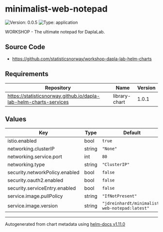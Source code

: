 # minimalist-web-notepad

![Version: 0.0.5](https://img.shields.io/badge/Version-0.0.5-informational?style=flat-square) ![Type: application](https://img.shields.io/badge/Type-application-informational?style=flat-square)

WORKSHOP - The ultimate notepad for DaplaLab.

## Source Code

* <https://github.com/statisticsnorway/workshop-dapla-lab-helm-charts>

## Requirements

| Repository | Name | Version |
|------------|------|---------|
| https://statisticsnorway.github.io/dapla-lab-helm-charts-services | library-chart | 1.0.1 |

## Values

| Key | Type | Default | Description |
|-----|------|---------|-------------|
| istio.enabled | bool | `true` |  |
| networking.clusterIP | string | `"None"` |  |
| networking.service.port | int | `80` |  |
| networking.type | string | `"ClusterIP"` |  |
| security.networkPolicy.enabled | bool | `false` |  |
| security.oauth2.enabled | bool | `false` |  |
| security.serviceEntry.enabled | bool | `false` |  |
| service.image.pullPolicy | string | `"IfNotPresent"` |  |
| service.image.version | string | `"jdreinhardt/minimalist-web-notepad:latest"` |  |

----------------------------------------------
Autogenerated from chart metadata using [helm-docs v1.11.0](https://github.com/norwoodj/helm-docs/releases/v1.11.0)
